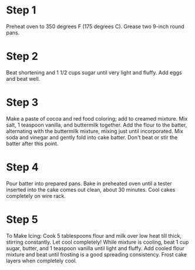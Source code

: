 # Step 1
Preheat oven to 350 degrees F (175 degrees C). Grease two 9-inch round pans.

# Step 2
Beat shortening and 1 1/2 cups sugar until very light and fluffy. Add eggs and beat well.

# Step 3
Make a paste of cocoa and red food coloring; add to creamed mixture. Mix salt, 1 teaspoon vanilla, and buttermilk together. Add the flour to the batter, alternating with the buttermilk mixture, mixing just until incorporated. Mix soda and vinegar and gently fold into cake batter. Don't beat or stir the batter after this point.

# Step 4
Pour batter into prepared pans. Bake in preheated oven until a tester inserted into the cake comes out clean, about 30 minutes. Cool cakes completely on wire rack.

# Step 5
To Make Icing: Cook 5 tablespoons flour and milk over low heat till thick, stirring constantly. Let cool completely! While mixture is cooling, beat 1 cup sugar, butter, and 1 teaspoon vanilla until light and fluffy. Add cooled flour mixture and beat until frosting is a good spreading consistency. Frost cake layers when completely cool.
